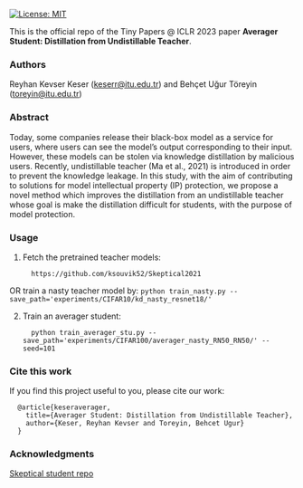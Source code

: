 

[![License: MIT](https://img.shields.io/badge/License-MIT-green.svg)](https://opensource.org/licenses/MIT)

This is the official repo of the Tiny Papers @ ICLR 2023 paper **Averager Student: Distillation from Undistillable Teacher**.

### Authors
Reyhan Kevser Keser (keserr@itu.edu.tr) and Behçet Uğur Töreyin (toreyin@itu.edu.tr)

### Abstract
Today, some companies release their black-box model as a service for users, where users can see the model’s output corresponding to their input. However, these models can be stolen via knowledge distillation by malicious users. Recently, undistillable teacher (Ma et al., 2021) is introduced in order to prevent the knowledge leakage. In this study, with the aim of contributing to solutions for model intellectual property (IP) protection, we propose a novel method which improves the distillation from an undistillable teacher whose goal is make the distillation difficult for students, with the purpose of model protection.




### Usage

1. Fetch the pretrained teacher models:
    ```
      https://github.com/ksouvik52/Skeptical2021 
    ```


OR train a nasty teacher model by: 
    ```
      python train_nasty.py --save_path='experiments/CIFAR10/kd_nasty_resnet18/'
    ```

2. Train an averager student: 
    ```
      python train_averager_stu.py --save_path='experiments/CIFAR100/averager_nasty_RN50_RN50/' --seed=101
    ```



### Cite this work
If you find this project useful to you, please cite our work:

      @article{keseraverager,
        title={Averager Student: Distillation from Undistillable Teacher},
        author={Keser, Reyhan Kevser and Toreyin, Behcet Ugur}
      }



### Acknowledgments
[Skeptical student repo](https://github.com/ksouvik52/Skeptical2021)

